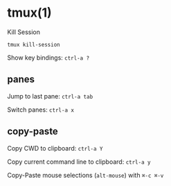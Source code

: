# tmux(1)

Kill Session

    tmux kill-session

Show key bindings: `ctrl-a ?`

## panes

Jump to last pane: `ctrl-a tab`

Switch panes: `ctrl-a x`

## copy-paste

Copy CWD to clipboard: `ctrl-a Y`

Copy current command line to clipboard: `ctrl-a y`

Copy-Paste mouse selections (`alt-mouse`) with `⌘-c ⌘-v`



